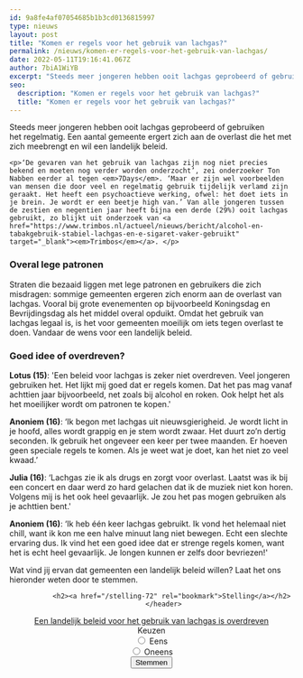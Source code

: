```yaml
---
id: 9a8fe4af07054685b1b3cd0136815997
type: nieuws
layout: post
title: "Komen er regels voor het gebruik van lachgas?"
permalink: /nieuws/komen-er-regels-voor-het-gebruik-van-lachgas/
date: 2022-05-11T19:16:41.067Z
author: 7biA1WiYB
excerpt: "Steeds meer jongeren hebben ooit lachgas geprobeerd of gebruiken het regelmatig. Een aantal gemeente ergert zich aan de overlast die het met zich meebrengt en wil een landelijk beleid.  "
seo:
  description: "Komen er regels voor het gebruik van lachgas?"
  title: "Komen er regels voor het gebruik van lachgas?"
---
```

Steeds meer jongeren hebben ooit lachgas geprobeerd of gebruiken het regelmatig. Een aantal gemeente ergert zich aan de overlast die het met zich meebrengt en wil een landelijk beleid.  

    <p>‘De gevaren van het gebruik van lachgas zijn nog niet precies bekend en moeten nog verder worden onderzocht’, zei onderzoeker Ton Nabben eerder al tegen <em>7Days</em>. ‘Maar er zijn wel voorbeelden van mensen die door veel en regelmatig gebruik tijdelijk verlamd zijn geraakt. Het heeft een psychoactieve werking, ofwel: het doet iets in je brein. Je wordt er een beetje high van.’ Van alle jongeren tussen de zestien en negentien jaar heeft bijna een derde (29%) ooit lachgas gebruikt, zo blijkt uit onderzoek van <a href="https://www.trimbos.nl/actueel/nieuws/bericht/alcohol-en-tabakgebruik-stabiel-lachgas-en-e-sigaret-vaker-gebruikt" target="_blank"><em>Trimbos</em></a>. </p>
<h3>Overal lege patronen</h3>
<p>Straten die bezaaid liggen met lege patronen en gebruikers die zich misdragen: sommige gemeenten ergeren zich enorm aan de overlast van lachgas. Vooral bij grote evenementen op bijvoorbeeld Koningsdag en Bevrijdingsdag als het middel overal opduikt. Omdat het gebruik van lachgas legaal is, is het voor gemeenten moeilijk om iets tegen overlast te doen. Vandaar de wens voor een landelijk beleid.</p>
<h3>Goed idee of overdreven?</h3>
<p><strong>Lotus (15)</strong>: 'Een beleid voor lachgas is zeker niet overdreven. Veel jongeren gebruiken het. Het lijkt mij goed dat er regels komen. Dat het pas mag vanaf achttien jaar bijvoorbeeld, net zoals bij alcohol en roken. Ook helpt het als het moeilijker wordt om patronen te kopen.'</p>
<p><strong>Anoniem (16)</strong>: ‘Ik begon met lachgas uit nieuwsgierigheid. Je wordt licht in je hoofd, alles wordt grappig en je stem wordt zwaar. Het duurt zo’n dertig seconden. Ik gebruik het ongeveer een keer per twee maanden. Er hoeven geen speciale regels te komen. Als je weet wat je doet, kan het niet zo veel kwaad.’</p>
<p><strong>Julia (16)</strong>: ‘Lachgas zie ik als drugs en zorgt voor overlast. Laatst was ik bij een concert en daar werd zo hard gelachen dat ik de muziek niet kon horen. Volgens mij is het ook heel gevaarlijk. Je zou het pas mogen gebruiken als je achttien bent.'</p>
<p><strong>Anoniem (16)</strong>: ‘Ik heb één keer lachgas gebruikt. Ik vond het helemaal niet chill, want ik kon me een halve minuut lang niet bewegen. Echt een slechte ervaring dus. Ik vind het een goed idee dat er strenge regels komen, want het is echt heel gevaarlijk. Je longen kunnen er zelfs door bevriezen!'</p>
<p>Wat vind jij ervan dat gemeenten een landelijk beleid willen? Laat het ons hieronder weten door te stemmen.<article id="node-14053" class="node node-poll clearfix io-article-body" role="article">
  <header>

              <h2><a href="/stelling-72" rel="bookmark">Stelling</a></h2>
          </header>

  
  <div class="content">
    
  <div class="field field-name-field-vraag-link field-type-link-field field-label-hidden">
    <a href="https://7dagen.netlify.app/nieuws/komen-er-regels-voor-het-gebruik-van-lachgas">Een landelijk beleid voor het gebruik van lachgas is overdreven</a>  </div>
<form action="/nieuws/komen-er-regels-voor-het-gebruik-van-lachgas" method="post" id="poll-view-voting" accept-charset="UTF-8"><div><div class="poll">
  <div class="vote-form">
    <div class="choices">
            <div class="form-item form-type-radios form-item-choice">
  <label class="element-invisible" for="edit-choice">Keuzen </label>
 <div id="edit-choice" class="form-radios"><div class="form-item form-type-radio form-item-choice">
 <input type="radio" id="edit-choice-376" name="choice" value="376" class="form-radio">  <label class="option" for="edit-choice-376">Eens </label>

</div>
<div class="form-item form-type-radio form-item-choice">
 <input type="radio" id="edit-choice-377" name="choice" value="377" class="form-radio">  <label class="option" for="edit-choice-377">Oneens </label>

</div>
</div>
</div>
    </div>
    <input type="submit" id="edit-vote" name="op" value="Stemmen" class="form-submit">  </div>
    <input type="hidden" name="form_build_id" value="form-v8VAjiyLYSSGWU9N2Ou1a3z3zZlLSRfOPzL8jhX_PTw">
<input type="hidden" name="form_id" value="poll_view_voting">
</div>
</div></form>  </div>

    
</article>

  
